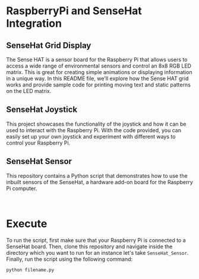 # RaspberryPi and SenseHat Integration

## SenseHat Grid Display
The Sense HAT is a sensor board for the Raspberry Pi that allows users to access a wide range of environmental sensors and control an 8x8 RGB LED matrix. This is great for creating simple animations or displaying information in a unique way. In this README file, we'll explore how the Sense HAT grid works and provide sample code for printing moving text and static patterns on the LED matrix.

## SenseHat Joystick
This project showcases the functionality of the joystick and how it can be used to interact with the Raspberry Pi. With the code provided, you can easily set up your own joystick and experiment with different ways to control your Raspberry Pi.

## SenseHat Sensor
This repository contains a Python script that demonstrates how to use the inbuilt sensors of the SenseHat, a hardware add-on board for the Raspberry Pi computer.

<br>

# Execute
To run the script, first make sure that your Raspberry Pi is connected to a SenseHat board. Then, clone this repository and navigate inside the directory which you want to run for an instance let's take `SenseHat_Sensor`. Finally, run the script using the following command:

```
python filename.py
```